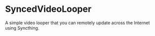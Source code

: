 # SyncedVideoLooper
A simple video looper that you can remotely update across the Internet using Syncthing.
